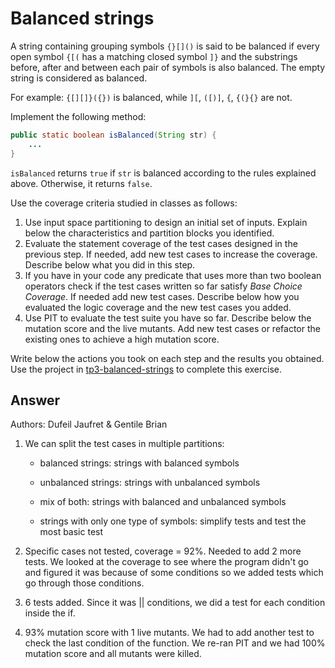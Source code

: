 # Balanced strings

A string containing grouping symbols `{}[]()` is said to be balanced if every open symbol `{[(` has a matching closed symbol `]}` and the substrings before, after and between each pair of symbols is also balanced. The empty string is considered as balanced.

For example: `{[][]}({})` is balanced, while `][`, `([)]`, `{`, `{(}{}` are not.

Implement the following method:

```java
public static boolean isBalanced(String str) {
    ...
}
```

`isBalanced` returns `true` if `str` is balanced according to the rules explained above. Otherwise, it returns `false`.

Use the coverage criteria studied in classes as follows:

1. Use input space partitioning to design an initial set of inputs. Explain below the characteristics and partition blocks you identified.
2. Evaluate the statement coverage of the test cases designed in the previous step. If needed, add new test cases to increase the coverage. Describe below what you did in this step.
3. If you have in your code any predicate that uses more than two boolean operators check if the test cases written so far satisfy *Base Choice Coverage*. If needed add new test cases. Describe below how you evaluated the logic coverage and the new test cases you added.
4. Use PIT to evaluate the test suite you have so far. Describe below the mutation score and the live mutants. Add new test cases or refactor the existing ones to achieve a high mutation score.

Write below the actions you took on each step and the results you obtained.
Use the project in [tp3-balanced-strings](../code/tp3-balanced-strings) to complete this exercise.

## Answer

Authors: Dufeil Jaufret & Gentile Brian

1. We can split the test cases in multiple partitions:

    - balanced strings: strings with balanced symbols

    - unbalanced strings: strings with unbalanced symbols 

    - mix of both: strings with balanced and unbalanced symbols

    - strings with only one type of symbols: simplify tests and test the most basic test

2. Specific cases not tested, coverage = 92%. Needed to add 2 more tests. We looked at the coverage to see where the program didn't go and figured it was because of some conditions so we added tests which go through those conditions.

3. 6 tests added. Since it was || conditions, we did a test for each condition inside the if.

4. 93% mutation score with 1 live mutants. We had to add another test to check the last condition of the function. We re-ran PIT and we had 100% mutation score and all mutants were killed.